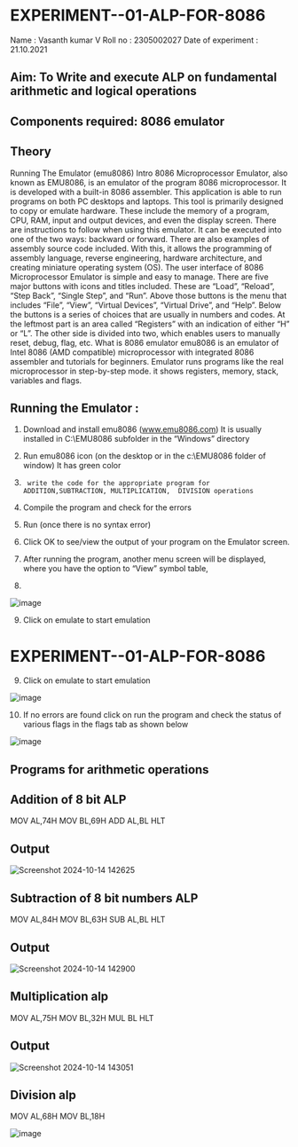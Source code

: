 # EXPERIMENT--01-ALP-FOR-8086
Name : Vasanth kumar V
Roll no : 2305002027
Date of experiment : 21.10.2021





## Aim: To Write and execute ALP on fundamental arithmetic and logical operations
## Components required: 8086  emulator 
## Theory 
Running The Emulator (emu8086) Intro 8086 Microprocessor Emulator, also known as EMU8086, is an emulator of the program 8086 microprocessor. It is developed with a built-in 8086 assembler. This application is able to run programs on both PC desktops and laptops. This tool is primarily designed to copy or emulate hardware. These include the memory of a program, CPU, RAM, input and output devices, and even the display screen. There are instructions to follow when using this emulator. It can be executed into one of the two ways: backward or forward. There are also examples of assembly source code included. With this, it allows the programming of assembly language, reverse engineering, hardware architecture, and creating miniature operating system (OS). The user interface of 8086 Microprocessor Emulator is simple and easy to manage. There are five major buttons with icons and titles included. These are “Load”, “Reload”, “Step Back”, “Single Step”, and “Run”. Above those buttons is the menu that includes “File”, “View”, “Virtual Devices”, “Virtual Drive”, and “Help”. Below the buttons is a series of choices that are usually in numbers and codes. At the leftmost part is an area called “Registers” with an indication of either “H” or “L”. The other side is divided into two, which enables users to manually reset, debug, flag, etc. What is 8086 emulator emu8086 is an emulator of Intel 8086 (AMD compatible) microprocessor with integrated 8086 assembler and tutorials for beginners. Emulator runs programs like the real microprocessor in step-by-step mode. it shows registers, memory, stack, variables and flags.


 ## Running the Emulator :
1.	Download and install emu8086 (www.emu8086.com) It is usually installed in C:\EMU8086 subfolder in the “Windows” directory
2.	  Run  emu8086 icon (on the desktop or in the c:\EMU8086 folder of window) It has green color 
 
 
3.		write the code for the appropriate program for ADDITION,SUBTRACTION, MULTIPLICATION,  DIVISION operations 

4.	 Compile the program and check for the errors 
5.	Run (once there is no syntax error) 

6.	Click OK to see/view the output of your program on the Emulator screen. 


7.	After running the program, another menu screen will be displayed, where you have the option to “View” symbol table,
8.	 


![image](https://user-images.githubusercontent.com/36288975/189273263-d65baae9-4b8f-4723-afb3-c0ffa4052b04.png)











9.	Click on emulate to start emulation 


# EXPERIMENT--01-ALP-FOR-8086










9.	Click on emulate to start emulation 








![image](https://user-images.githubusercontent.com/36288975/189273273-9bb36ec1-e2e8-4892-8d35-37707332bfdc.png)








10.	If no errors are found click on run the program and check the status of various flags in the flags tab as shown below 






![image](https://user-images.githubusercontent.com/36288975/189273277-113a2a33-4a40-4ff8-95a5-ecd3a1f504fe.png)







## Programs for arithmetic  operations

## Addition  of 8 bit ALP 
MOV AL,74H
MOV BL,69H
ADD AL,BL
HLT



## Output  
![Screenshot 2024-10-14 142625](https://github.com/user-attachments/assets/578fb396-83b9-475c-9d65-f52b5f63a55e)

 
## Subtraction   of 8 bit numbers  ALP 
 MOV AL,84H
MOV BL,63H
SUB AL,BL
HLT

## Output 
![Screenshot 2024-10-14 142900](https://github.com/user-attachments/assets/2e0d9eb8-cae1-472f-86a4-9b0fefef68cd)

## Multiplication alp 
MOV AL,75H
MOV BL,32H
MUL BL
HLT

 ## Output  
 ![Screenshot 2024-10-14 143051](https://github.com/user-attachments/assets/8165fe3d-ff6e-44c8-a503-dd639bffb171)



## Division alp 
MOV AL,68H
MOV BL,18H






![image](https://user-images.githubusercontent.com/36288975/189273273-9bb36ec1-e2e8-4892-8d35-37707332bfdc.png)





